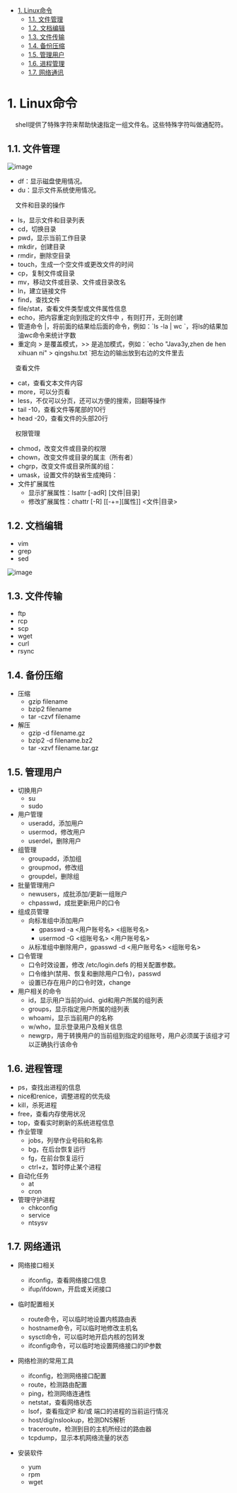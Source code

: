 

<!-- TOC -->

- [1. Linux命令](#1-linux命令)
    - [1.1. 文件管理](#11-文件管理)
    - [1.2. 文档编辑](#12-文档编辑)
    - [1.3. 文件传输](#13-文件传输)
    - [1.4. 备份压缩](#14-备份压缩)
    - [1.5. 管理用户](#15-管理用户)
    - [1.6. 进程管理](#16-进程管理)
    - [1.7. 网络通讯](#17-网络通讯)

<!-- /TOC -->

# 1. Linux命令  

<!-- 
P47
-->
&emsp; shell提供了特殊字符来帮助快速指定一组文件名。这些特殊字符叫做通配符。  

## 1.1. 文件管理
![image](https://gitee.com/wt1814/pic-host/raw/master/images/Linux/Linux/linux-1.png)  

* df：显示磁盘使用情况。  
* du：显示文件系统使用情况。

&emsp; 文件和目录的操作

* ls，显示文件和目录列表  
* cd，切换目录  
* pwd，显示当前工作目录  
* mkdir，创建目录  
* rmdir，删除空目录  
* touch，生成一个空文件或更改文件的时间  
* cp，复制文件或目录  
* mv，移动文件或目录、文件或目录改名  
* ln，建立链接文件  
* find，查找文件  
* file/stat，查看文件类型或文件属性信息  
* echo，把内容重定向到指定的文件中 ，有则打开，无则创建  
* 管道命令 |，将前面的结果给后面的命令，例如：\`ls -la | wc `，将ls的结果加油wc命令来统计字数  
* 重定向 > 是覆盖模式，>> 是追加模式，例如：\`echo "Java3y,zhen de hen xihuan ni" > qingshu.txt `把左边的输出放到右边的文件里去  

&emsp; 查看文件  

* cat，查看文本文件内容  
* more，可以分页看  
* less，不仅可以分页，还可以方便的搜索，回翻等操作  
* tail -10，查看文件等尾部的10行  
* head -20，查看文件的头部20行  

&emsp; 权限管理  

* chmod，改变文件或目录的权限
* chown，改变文件或目录的属主（所有者）
* chgrp，改变文件或目录所属的组：
* umask，设置文件的缺省生成掩码：
* 文件扩展属性
	* 显示扩展属性：lsattr \[-adR] [文件|目录]
	* 修改扩展属性：chattr \[-R] [[-+=][属性]] <文件|目录>

## 1.2. 文档编辑  
* vim
* grep
* sed

![image](https://gitee.com/wt1814/pic-host/raw/master/images/Linux/Linux/linux-2.png)   


## 1.3. 文件传输  

<!--
Linux 上几种常用的文件传输方式 
https://mp.weixin.qq.com/s?__biz=MzU3NTgyODQ1Nw==&mid=2247486417&idx=1&sn=37be3b122f792b313d17cecce3c93291&chksm=fd1c7357ca6bfa415bb0a728986b1e9cc540194d60f95b4c537dd23c92086f4327082649760b&mpshare=1&scene=1&srcid=&sharer_sharetime=1564966405212&sharer_shareid=b256218ead787d58e0b58614a973d00d&key=ecc4386bb884a7b15726e01906103213f69859b70aae98dd60e850fab62274c372e9f641e98e5b558225391ac3a71c7fe63e25bce0cac2c43166b704f6798cf5b611e8b9ff49a69a407482e74b53b4dc&ascene=1&uin=MTE1MTYxNzY2MQ%3D%3D&devicetype=Windows+10&version=62060834&lang=zh_CN&pass_ticket=hJ%2BSizr3tqhAq3hRq1pBmqb7SdoK%2FKh9k69UgvR0%2BAneIZhpFGHVYOqPaiRuo7Bc
-->

* ftp
* rcp
* scp
* wget
* curl
* rsync


## 1.4. 备份压缩  

<!-- 
Linux下查看压缩文件内容的 10 种方法 
https://mp.weixin.qq.com/s?__biz=MzU3NTgyODQ1Nw==&mid=2247487056&idx=2&sn=d84364a84306d9be2473ccd27cad8208&chksm=fd1c76d6ca6bffc03a97141cc39c709aaf96048cca599ec5c159fa7a43a8e356615bafe57897&mpshare=1&scene=1&srcid=&sharer_sharetime=1571788923905&sharer_shareid=b256218ead787d58e0b58614a973d00d&key=f8a21a8df9909cbbfe1a5b69713bb2cf85ccf4e14a2f73ef27c0a6716bbf2d1aa63abe2f93e0426442d17b1f77e1881349fa3e6ce6bb5fc1e5ebbb0d88d0177cfb5d959b0cb36b2b5438bbcfd15d63a6&ascene=1&uin=MTE1MTYxNzY2MQ%3D%3D&devicetype=Windows+10&version=62070152&lang=zh_CN&pass_ticket=1pFLt59KHGlppvK5eZcMMThpSNCZs2HFk1wvvdkIRG%2BugtBpiQp3toK8kWvae6zE
-->

* 压缩	
	* gzip filename
	* bzip2 filename
	* tar -czvf filename
* 解压
	* gzip -d filename.gz
	* bzip2 -d filename.bz2
	* tar -xzvf filename.tar.gz



## 1.5. 管理用户  


* 切换用户
	* su
	* sudo
* 用户管理  
	* useradd，添加用户 
	* usermod，修改用户
	* userdel，删除用户
* 组管理
	* groupadd，添加组
	* groupmod，修改组
	* groupdel，删除组
* 批量管理用户
	* newusers，成批添加/更新一组账户
	* chpasswd，成批更新用户的口令
* 组成员管理
	* 向标准组中添加用户
		* gpasswd -a <用户账号名> <组账号名>
		* usermod -G <组账号名> <用户账号名>
	* 从标准组中删除用户，gpasswd -d <用户账号名> <组账号名>
* 口令管理
	* 口令时效设置，修改 /etc/login.defs 的相关配置参数。
	* 口令维护(禁用、恢复和删除用户口令)，passwd
	* 设置已存在用户的口令时效，change
* 用户相关的命令
	* id，显示用户当前的uid、gid和用户所属的组列表
	* groups，显示指定用户所属的组列表
	* whoami，显示当前用户的名称
	* w/who，显示登录用户及相关信息
	* newgrp，用于转换用户的当前组到指定的组账号，用户必须属于该组才可以正确执行该命令

## 1.6. 进程管理  

* ps，查找出进程的信息
* nice和renice，调整进程的优先级
* kill，杀死进程
* free，查看内存使用状况
* top，查看实时刷新的系统进程信息
* 作业管理  
	* jobs，列举作业号码和名称
	* bg，在后台恢复运行
	* fg，在前台恢复运行
	* ctrl+z，暂时停止某个进程
* 自动化任务  
	* at
	* cron
* 管理守护进程
	* chkconfig
	* service 
	* ntsysv  


## 1.7. 网络通讯  
  
* 网络接口相关
	* ifconfig，查看网络接口信息
	* ifup/ifdown，开启或关闭接口

* 临时配置相关
	* route命令，可以临时地设置内核路由表
	* hostname命令，可以临时地修改主机名
	* sysctl命令，可以临时地开启内核的包转发
	* ifconfig命令，可以临时地设置网络接口的IP参数
* 网络检测的常用工具
	* ifconfig，检测网络接口配置
	* route，检测路由配置
	* ping，检测网络连通性
	* netstat，查看网络状态
	* lsof，查看指定IP 和/或 端口的进程的当前运行情况
	* host/dig/nslookup，检测DNS解析
	* traceroute，检测到目的主机所经过的路由器
	* tcpdump，显示本机网络流量的状态
* 安装软件
	* yum
	* rpm
	* wget
